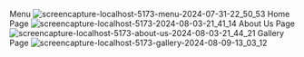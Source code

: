 Menu
![screencapture-localhost-5173-menu-2024-07-31-22_50_53](https://github.com/user-attachments/assets/03500760-8cdf-4fb6-a831-4cb8515abfa5)
Home Page
![screencapture-localhost-5173-2024-08-03-21_41_14](https://github.com/user-attachments/assets/3e40e96f-9708-4b44-9f23-a83b7b7c7284)
About Us Page
![screencapture-localhost-5173-about-us-2024-08-03-21_44_21](https://github.com/user-attachments/assets/cff46a44-4398-4d7c-a899-062b33261d69)
Gallery Page
![screencapture-localhost-5173-gallery-2024-08-09-13_03_12](https://github.com/user-attachments/assets/e5f063e1-069f-433b-b913-c45c02aae0ce)

